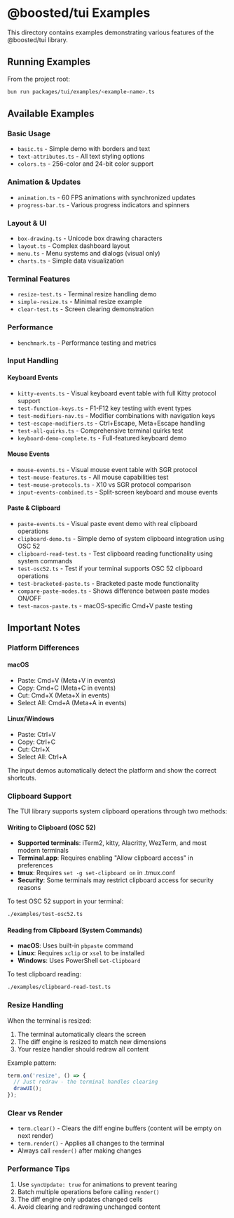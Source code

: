 # @boosted/tui Examples

This directory contains examples demonstrating various features of the @boosted/tui library.

## Running Examples

From the project root:

```bash
bun run packages/tui/examples/<example-name>.ts
```

## Available Examples

### Basic Usage
- `basic.ts` - Simple demo with borders and text
- `text-attributes.ts` - All text styling options
- `colors.ts` - 256-color and 24-bit color support

### Animation & Updates
- `animation.ts` - 60 FPS animations with synchronized updates
- `progress-bar.ts` - Various progress indicators and spinners

### Layout & UI
- `box-drawing.ts` - Unicode box drawing characters
- `layout.ts` - Complex dashboard layout
- `menu.ts` - Menu systems and dialogs (visual only)
- `charts.ts` - Simple data visualization

### Terminal Features
- `resize-test.ts` - Terminal resize handling demo
- `simple-resize.ts` - Minimal resize example
- `clear-test.ts` - Screen clearing demonstration

### Performance
- `benchmark.ts` - Performance testing and metrics

### Input Handling

#### Keyboard Events
- `kitty-events.ts` - Visual keyboard event table with full Kitty protocol support
- `test-function-keys.ts` - F1-F12 key testing with event types
- `test-modifiers-nav.ts` - Modifier combinations with navigation keys
- `test-escape-modifiers.ts` - Ctrl+Escape, Meta+Escape handling
- `test-all-quirks.ts` - Comprehensive terminal quirks test
- `keyboard-demo-complete.ts` - Full-featured keyboard demo

#### Mouse Events
- `mouse-events.ts` - Visual mouse event table with SGR protocol
- `test-mouse-features.ts` - All mouse capabilities test
- `test-mouse-protocols.ts` - X10 vs SGR protocol comparison
- `input-events-combined.ts` - Split-screen keyboard and mouse events

#### Paste & Clipboard
- `paste-events.ts` - Visual paste event demo with real clipboard operations
- `clipboard-demo.ts` - Simple demo of system clipboard integration using OSC 52
- `clipboard-read-test.ts` - Test clipboard reading functionality using system commands
- `test-osc52.ts` - Test if your terminal supports OSC 52 clipboard operations
- `test-bracketed-paste.ts` - Bracketed paste mode functionality
- `compare-paste-modes.ts` - Shows difference between paste modes ON/OFF
- `test-macos-paste.ts` - macOS-specific Cmd+V paste testing

## Important Notes

### Platform Differences

#### macOS
- Paste: Cmd+V (Meta+V in events)
- Copy: Cmd+C (Meta+C in events)
- Cut: Cmd+X (Meta+X in events)
- Select All: Cmd+A (Meta+A in events)

#### Linux/Windows
- Paste: Ctrl+V
- Copy: Ctrl+C
- Cut: Ctrl+X
- Select All: Ctrl+A

The input demos automatically detect the platform and show the correct shortcuts.

### Clipboard Support

The TUI library supports system clipboard operations through two methods:

#### Writing to Clipboard (OSC 52)
- **Supported terminals**: iTerm2, kitty, Alacritty, WezTerm, and most modern terminals
- **Terminal.app**: Requires enabling "Allow clipboard access" in preferences
- **tmux**: Requires `set -g set-clipboard on` in .tmux.conf
- **Security**: Some terminals may restrict clipboard access for security reasons

To test OSC 52 support in your terminal:
```bash
./examples/test-osc52.ts
```

#### Reading from Clipboard (System Commands)
- **macOS**: Uses built-in `pbpaste` command
- **Linux**: Requires `xclip` or `xsel` to be installed
- **Windows**: Uses PowerShell `Get-Clipboard`

To test clipboard reading:
```bash
./examples/clipboard-read-test.ts
```

### Resize Handling

When the terminal is resized:
1. The terminal automatically clears the screen
2. The diff engine is resized to match new dimensions
3. Your resize handler should redraw all content

Example pattern:
```typescript
term.on('resize', () => {
  // Just redraw - the terminal handles clearing
  drawUI();
});
```

### Clear vs Render

- `term.clear()` - Clears the diff engine buffers (content will be empty on next render)
- `term.render()` - Applies all changes to the terminal
- Always call `render()` after making changes

### Performance Tips

1. Use `syncUpdate: true` for animations to prevent tearing
2. Batch multiple operations before calling `render()`
3. The diff engine only updates changed cells
4. Avoid clearing and redrawing unchanged content